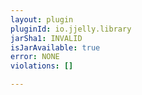 ```yaml
---
layout: plugin
pluginId: io.jjelly.library
jarSha1: INVALID
isJarAvailable: true
error: NONE
violations: []

---
```


